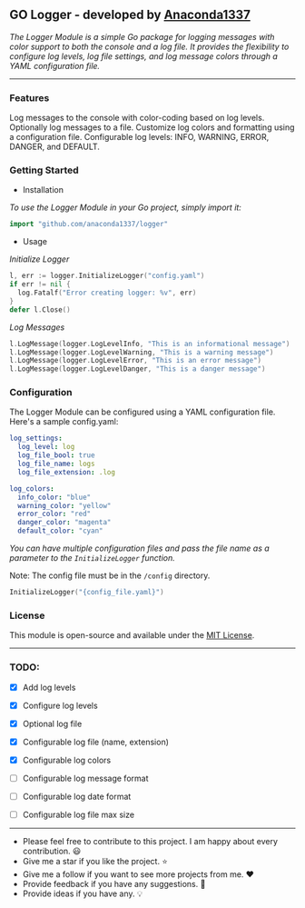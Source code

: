 ## GO Logger - developed by [Anaconda1337](https://github.com/anaconda1337)
_The Logger Module is a simple Go package for logging messages with color support to both the console and a log file. It provides the flexibility to configure log levels, log file settings, and log message colors through a YAML configuration file._

<hr>

### Features

Log messages to the console with color-coding based on log levels.
Optionally log messages to a file.
Customize log colors and formatting using a configuration file.
Configurable log levels: INFO, WARNING, ERROR, DANGER, and DEFAULT.

### Getting Started
- Installation

_To use the Logger Module in your Go project, simply import it:_

```go
import "github.com/anaconda1337/logger"
```

- Usage
  
_Initialize Logger_
    
```go
l, err := logger.InitializeLogger("config.yaml")
if err != nil {
  log.Fatalf("Error creating logger: %v", err)
}
defer l.Close()
```

_Log Messages_

```go
l.LogMessage(logger.LogLevelInfo, "This is an informational message")
l.LogMessage(logger.LogLevelWarning, "This is a warning message")
l.LogMessage(logger.LogLevelError, "This is an error message")
l.LogMessage(logger.LogLevelDanger, "This is a danger message")
```

### Configuration
The Logger Module can be configured using a YAML configuration file. Here's a sample config.yaml:

```yaml
log_settings:
  log_level: log
  log_file_bool: true
  log_file_name: logs
  log_file_extension: .log

log_colors:
  info_color: "blue"
  warning_color: "yellow"
  error_color: "red"
  danger_color: "magenta"
  default_color: "cyan"
```
_You can have multiple configuration files and pass the file name as a parameter to the `InitializeLogger` function._

Note: The config file must be in the `/config` directory.

```go
InitializeLogger("{config_file.yaml}")
```

### License
This module is open-source and available under the [MIT License](https://opensource.org/license/mit/).

<hr>

### TODO:

- [x] Add log levels
- [x] Configure log levels
- [x] Optional log file
- [x] Configurable log file (name, extension)
- [x] Configurable log colors
- [ ] Configurable log message format
- [ ] Configurable log date format
- [ ] Configurable log file max size


<hr>

- Please feel free to contribute to this project. I am happy about every contribution. :smiley:
- Give me a star if you like the project. :star:
- Give me a follow if you want to see more projects from me. :heart:
- Provide feedback if you have any suggestions. :speech_balloon:
- Provide ideas if you have any. :bulb:
